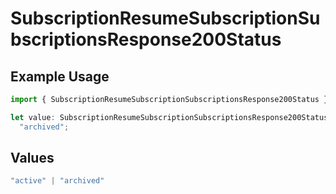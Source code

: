 # SubscriptionResumeSubscriptionSubscriptionsResponse200Status

## Example Usage

```typescript
import { SubscriptionResumeSubscriptionSubscriptionsResponse200Status } from "open-billing/models/operations";

let value: SubscriptionResumeSubscriptionSubscriptionsResponse200Status =
  "archived";
```

## Values

```typescript
"active" | "archived"
```